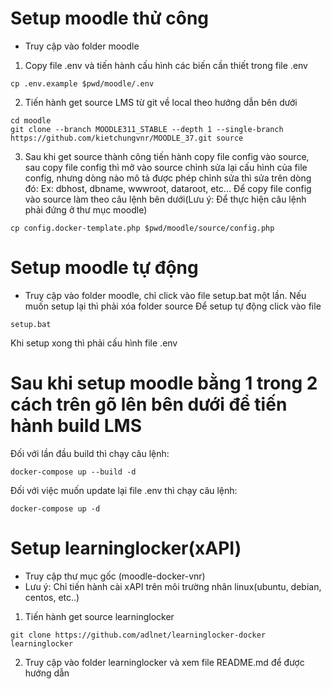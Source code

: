 # Setup moodle thử công
* Truy cập vào folder moodle

1. Copy file .env và tiến hành cấu hình các biến cần thiết trong file .env
```
cp .env.example $pwd/moodle/.env
```

2. Tiến hành get source LMS từ git về local theo hướng dẫn bên dưới
```
cd moodle
git clone --branch MOODLE311_STABLE --depth 1 --single-branch https://github.com/kietchungvnr/MOODLE_37.git source
```

3. Sau khi get source thành công tiến hành copy file config vào source, sau copy file config thì mở vào source chỉnh sửa lại cấu hình của file config, nhưng dòng nào mô tả được phép chỉnh sửa thì sửa trên dòng đó:
   Ex: dbhost, dbname, wwwroot, dataroot, etc... 
Để copy file config vào source làm theo câu lệnh bên dưới(Lưu ý: Để thực hiện câu lệnh phải đứng ở thư mục moodle)
```
cp config.docker-template.php $pwd/moodle/source/config.php
```

# Setup moodle tự động
* Truy cập vào folder moodle, chỉ click vào file setup.bat một lần. Nếu muốn setup lại thì phải xóa folder source
Để setup tự động click vào file
```
setup.bat
```
Khi setup xong thì phải cấu hình file .env

# Sau khi setup moodle bằng 1 trong 2 cách trên gõ lên bên dưới để tiến hành build LMS
Đối với lần đầu build thì chạy câu lệnh:
```
docker-compose up --build -d
```

Đối với việc muốn update lại file .env thì chạy câu lệnh:
```
docker-compose up -d
```

# Setup learninglocker(xAPI)
* Truy cập thư mục gốc (moodle-docker-vnr)
* Lưu ý: Chỉ tiến hành cài xAPI trên môi trường nhân linux(ubuntu, debian, centos, etc..)

1. Tiến hành get source learninglocker
```
git clone https://github.com/adlnet/learninglocker-docker learninglocker
```
2. Truy cập vào folder learninglocker và xem file README.md để được hướng dẫn